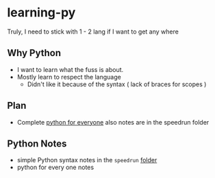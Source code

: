 # learning-py

Truly, I need to stick with 1 - 2 lang if I want to get any where

## Why Python

- I want to learn what the fuss is about.
- Mostly learn to respect the language
  - Didn't like it because of the syntax ( lack of braces for scopes )

## Plan

- Complete [python for everyone](https://www.py4e.com) also notes are in the speedrun folder

## Python Notes

- simple Python syntax notes in the  `speedrun` [folder](./speedrun)
- python for every one notes

